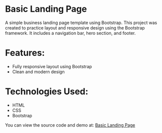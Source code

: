 # Basic Landing Page

A simple business landing page template using Bootstrap. This project was created to practice layout and responsive design using the Bootstrap framework. It includes a navigation bar, hero section, and footer.

# Features:
- Fully responsive layout using Bootstrap
- Clean and modern design
  

# Technologies Used:
- HTML
- CSS
- Bootstrap

You can view the source code and demo at: [Basic Landing Page](https://github.com/mayankjhn/landing-page)
